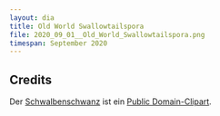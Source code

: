 ```yaml
---
layout: dia
title: Old World Swallowtailspora
file: 2020_09_01__Old_World_Swallowtailspora.png
timespan: September 2020
---
```


## Credits

Der [Schwalbenschwanz](https://de.wikipedia.org/wiki/Schwalbenschwanz_(Schmetterling)) ist ein [Public Domain-Clipart](http://web.archive.org/web/20170704210956/https://openclipart.org/detail/240981/butterfly).
